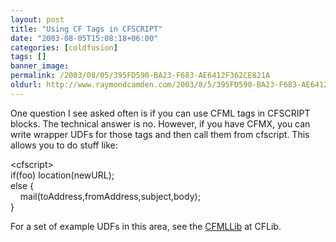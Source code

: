 ```yaml
---
layout: post
title: "Using CF Tags in CFSCRIPT"
date: "2003-08-05T15:08:18+06:00"
categories: [coldfusion]
tags: []
banner_image: 
permalink: /2003/08/05/395FD590-BA23-F683-AE6412F362CE821A
oldurl: http://www.raymondcamden.com/2003/8/5/395FD590-BA23-F683-AE6412F362CE821A
---
```


One question I see asked often is if you can use CFML tags in CFSCRIPT blocks. The technical answer is no. However, if you have CFMX, you can write wrapper UDFs for those tags and then call them from cfscript. This allows you to do stuff like:

&lt;cfscript&gt;<br>
if(foo) location(newURL);<br>
else {<br>
&nbsp;&nbsp;&nbsp;&nbsp;mail(toAddress,fromAddress,subject,body);<br>
}<br>

For a set of example UDFs in this area, see the <a href="http://www.cflib.org/library.cfm?ID=17">CFMLLib</a> at CFLib.